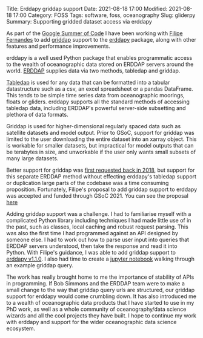 Title: Erddapy griddap support
Date: 2021-08-18 17:00
Modified: 2021-08-18 17:00
Category: FOSS
Tags: software, foss, oceanography
Slug: gliderpy
Summary: Supporting gridded dataset access via erddapy

As part of the [Google Summer of Code](https://summerofcode.withgoogle.com/) I have been working with [Filipe Fernandes](https://github.com/ocefpaf) to add [griddap](https://coastwatch.pfeg.noaa.gov/erddap/griddap/documentation.html) support to the [erddapy](https://github.com/ioos/erddapy) package, along with other features and performance improvements.

erddapy is a well used Python package that enables programmatic access to the wealth of oceanographic data stored on ERDDAP servers around the world. [ERDDAP](https://coastwatch.pfeg.noaa.gov/erddap/index.html) supplies data via two methods, tabledap and griddap.

[Tabledap](https://coastwatch.pfeg.noaa.gov/erddap/tabledap/documentation.html) is used for any data that can be formatted into a tabular datastructure such as a csv, an excel spreadsheet or a pandas DataFrame. This tends to be simple time series data from oceanographic moorings, floats or gliders. erddapy supports all the standard methods of accessing tabledap data, including ERDDAP's powerful server-side subsetting and plethora of data formats.


Griddap is used for higher-dimensional regularly spaced data such as satellite datasets and model output. Prior to GSoC, support for griddap was limited to the user downloading the entire dataset into an xarray object. This is workable for smaller datasets, but impractical for model outputs that can be terabytes in size, and unworkable if the user only wants small subsets of many large datasets.

Better support for griddap was [first requested back in 2018](https://github.com/ioos/erddapy/issues/32), but support for this separate ERDDAP method without effecting erddapy's tabledap support or duplication large parts of the codebase was a time consuming proposition. Fortunately, Filipe's proposal to add griddap support to erddapy was accepted and funded through GSoC 2021. You can see the proposal [here](https://summerofcode.withgoogle.com/projects/#4657854750916608)

Adding griddap support was a challenge. I had to familiarise myself with a complicated Python library including techniques I had made little use of in the past, such as classes, local caching and robust request parsing. This was also the first time I had programmed against an API designed by someone else. I had to work out how to parse user input into queries that ERDDAP servers understood, then take the response and read it into Python. With Filipe's guidance, I was able to add griddap support to [erddapy v1.1.0](https://github.com/ioos/erddapy/releases/tag/v1.1.0). I also had time to create a [jupyter notebook](https://ioos.github.io/erddapy/01a-griddap-output.html) walking through an example griddap query.


The work has really brought home to me the importance of stability of APIs in programming. If Bob Simmons and the ERDDAP team were to make a small change to the way that griddap query urls are structured, our griddap support for erddapy would come crumbling down. It has also introduced me to a wealth of oceanographic data products that I have started to use in my PhD work, as well as a whole community of oceanography/data science wizards and all the cool projects they have built. I hope to continue my work with erddapy and support for the wider oceanographic data science ecosystem.



